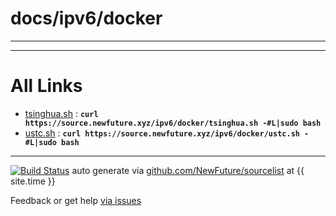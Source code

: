 
# docs/ipv6/docker
---



---

# All Links

* [tsinghua.sh](tsinghua.sh) : **`curl https://source.newfuture.xyz/ipv6/docker/tsinghua.sh -#L|sudo bash`** 
* [ustc.sh](ustc.sh) : **`curl https://source.newfuture.xyz/ipv6/docker/ustc.sh -#L|sudo bash`** 

---

[![Build Status](https://travis-ci.org/NewFuture/sourcelist.svg?branch=master)](https://travis-ci.org/NewFuture/sourcelist)
auto generate via [github.com/NewFuture/sourcelist](https://github.com/NewFuture/sourcelist) at {{ site.time }}

Feedback or get help [via issues](https://github.com/NewFuture/sourcelist/issues)
